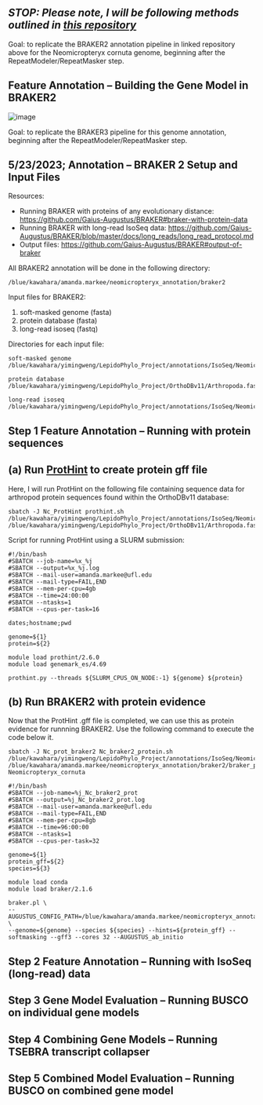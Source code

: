## _STOP: Please note, I will be following methods outlined in [this repository](https://github.com/amandamarkee/actias-luna-genome/blob/main/annotation-notes-ACTIVE.md)_ ##
Goal: to replicate the BRAKER2 annotation pipeline in linked repository above for the Neomicropteryx cornuta genome, beginning after the RepeatModeler/RepeatMasker step.

## Feature Annotation – Building the Gene Model in BRAKER2 ##
![image](https://github.com/amandamarkee/neomicropteryx-cornuta-genome/assets/56971761/3860a858-ad95-4a2f-9629-76e4dd25d5b0)

Goal: to replicate the BRAKER3 pipeline for this genome annotation, beginning after the RepeatModeler/RepeatMasker step.

## **5/23/2023; Annotation – BRAKER 2 Setup and Input Files**

Resources:

- Running BRAKER with proteins of any evolutionary distance: https://github.com/Gaius-Augustus/BRAKER#braker-with-protein-data
- Running BRAKER with long-read IsoSeq data: https://github.com/Gaius-Augustus/BRAKER/blob/master/docs/long_reads/long_read_protocol.md
- Output files: https://github.com/Gaius-Augustus/BRAKER#output-of-braker

All BRAKER2 annotation will be done in the following directory:
```
/blue/kawahara/amanda.markee/neomicropteryx_annotation/braker2
```

Input files for BRAKER2:

1. soft-masked genome (fasta)
2. protein database (fasta)
3. long-read isoseq (fastq)

Directories for each input file:
```
soft-masked genome
/blue/kawahara/yimingweng/LepidoPhylo_Project/annotations/IsoSeq/Neomicropteryx_cornuta/Neomicropteryx_cornuta_softmasked.fasta

protein database
/blue/kawahara/yimingweng/LepidoPhylo_Project/OrthoDBv11/Arthropoda.fasta

long-read isoseq
/blue/kawahara/yimingweng/LepidoPhylo_Project/annotations/IsoSeq/Neomicropteryx_cornuta/SRR14882579.fastq.gz
```

## Step 1 Feature Annotation – Running with protein sequences
## (a) Run [ProtHint](https://github.com/gatech-genemark/ProtHint#protein-database-preparation) to create protein gff file

Here, I will run ProtHint on the following file containing sequence data for arthropod protein sequences found within the OrthoDBv11 database:
```
sbatch -J Nc_ProtHint prothint.sh /blue/kawahara/yimingweng/LepidoPhylo_Project/annotations/IsoSeq/Neomicropteryx_cornuta/Neomicropteryx_cornuta_softmasked.fasta /blue/kawahara/yimingweng/LepidoPhylo_Project/OrthoDBv11/Arthropoda.fasta
```

Script for running ProtHint using a SLURM submission:
```
#!/bin/bash
#SBATCH --job-name=%x_%j
#SBATCH --output=%x_%j.log
#SBATCH --mail-user=amanda.markee@ufl.edu
#SBATCH --mail-type=FAIL,END
#SBATCH --mem-per-cpu=4gb
#SBATCH --time=24:00:00
#SBATCH --ntasks=1
#SBATCH --cpus-per-task=16

dates;hostname;pwd

genome=${1}
protein=${2}

module load prothint/2.6.0
module load genemark_es/4.69

prothint.py --threads ${SLURM_CPUS_ON_NODE:-1} ${genome} ${protein}
```

## (b) Run BRAKER2 with protein evidence

Now that the ProtHint .gff file is completed, we can use this as protein evidence for runnning BRAKER2. Use the following command to execute the code below it.

```
sbatch -J Nc_prot_braker2 Nc_braker2_protein.sh /blue/kawahara/yimingweng/LepidoPhylo_Project/annotations/IsoSeq/Neomicropteryx_cornuta/Neomicropteryx_cornuta_softmasked.fasta /blue/kawahara/amanda.markee/neomicropteryx_annotation/braker2/braker_prot/prothint/prothint_augustus.gff Neomicropteryx_cornuta
```
```
#!/bin/bash
#SBATCH --job-name=%j_Nc_braker2_prot
#SBATCH --output=%j_Nc_braker2_prot.log
#SBATCH --mail-user=amanda.markee@ufl.edu
#SBATCH --mail-type=FAIL,END
#SBATCH --mem-per-cpu=8gb
#SBATCH --time=96:00:00
#SBATCH --ntasks=1
#SBATCH --cpus-per-task=32

genome=${1}
protein_gff=${2}
species=${3}

module load conda
module load braker/2.1.6

braker.pl \
--AUGUSTUS_CONFIG_PATH=/blue/kawahara/amanda.markee/neomicropteryx_annotation/Augustus/config \
--genome=${genome} --species ${species} --hints=${protein_gff} --softmasking --gff3 --cores 32 --AUGUSTUS_ab_initio
```

## Step 2 Feature Annotation – Running with IsoSeq (long-read) data


## Step 3 Gene Model Evaluation – Running BUSCO on individual gene models


## Step 4 Combining Gene Models – Running TSEBRA transcript collapser 


## Step 5 Combined Model Evaluation – Running BUSCO on combined gene model
